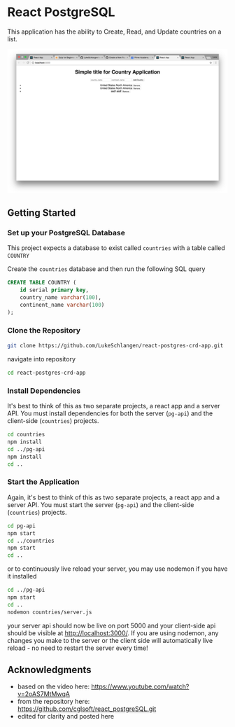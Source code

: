 # React PostgreSQL

This application has the ability to Create, Read, and Update countries on a list.

![application-screenshot.png](application-screenshot.png)

## Getting Started



### Set up your PostgreSQL Database

This project expects a database to exist called `countries` with a table called `COUNTRY`

Create the `countries` database and then run the following SQL query

```SQL
CREATE TABLE COUNTRY (
    id serial primary key,
    country_name varchar(100),
    continent_name varchar(100)
);
```

### Clone the Repository

```bash
git clone https://github.com/LukeSchlangen/react-postgres-crd-app.git
```

navigate into repository

```bash
cd react-postgres-crd-app
```

### Install Dependencies

It's best to think of this as two separate projects, a react app and a server API. You must install dependencies for both the server (`pg-api`) and the client-side (`countries`) projects.

```bash
cd countries
npm install
cd ../pg-api
npm install
cd ..
```

### Start the Application

Again, it's best to think of this as two separate projects, a react app and a server API. You must start the server (`pg-api`) and the client-side (`countries`) projects.

```bash
cd pg-api
npm start
cd ../countries
npm start
cd ..
```

or to continuously live reload your server, you may use nodemon if you have it installed

```bash
cd ../pg-api
npm start
cd ..
nodemon countries/server.js
```

your server api should now be live on port 5000 and your client-side api should be visible at [http://localhost:3000/](http://localhost:3000/). If you are using nodemon, any changes you make to the server or the client side will automatically live reload - no need to restart the server every time!

## Acknowledgments

- based on the video here: https://www.youtube.com/watch?v=2oAS7MtMwqA
- from the repository here: https://github.com/cglsoft/react_postgreSQL.git
- edited for clarity and posted here


